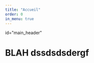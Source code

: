 ```yaml
---
title: "Accueil"
order: 0
in_menu: true
---
```

<head>
id="main_header"
</head>

# BLAH dssdsdsdergf 